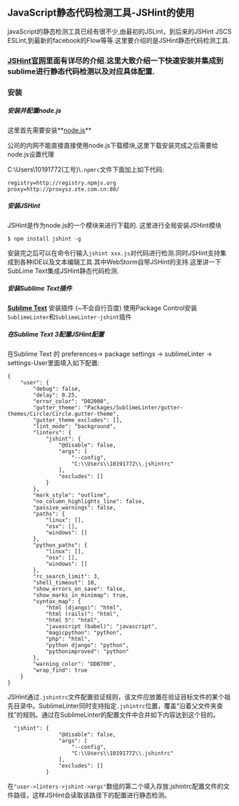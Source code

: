 ## JavaScript静态代码检测工具-JSHint的使用

javaScript的静态检测工具已经有很不少,由最初的JSLint，到后来的JSHint JSCS ESLint,到最新的facebook的Flow等等.这里要介绍的是JSHint静态代码检测工具.

### [JSHint官网](http://jshint.com/docs/)里面有详尽的介绍.这里大致介绍一下快速安装并集成到sublime进行静态代码检测以及对应具体配置.

### 安装

##### 安装并配置node.js
这里首先需要安装**[node.js](https://nodejs.org/en/)**

公司的内网不能直接直接使用node.js下载模块,这里下载安装完成之后需要给node.js设置代理

C:\Users\10191772(工号)\\`.npmrc`文件下面加上如下代码:

```
registry=http://registry.npmjs.org
proxy=http://proxysz.zte.com.cn:80/
```

##### 安装JSHint
JSHint是作为node.js的一个模块来进行下载的. 这里进行全局安装JSHint模块

`$ npm install jshint -g`

安装完之后可以在命令行输入`jshint xxx.js`对代码进行检测.同时JSHint支持集成到各种IDE以及文本编辑工具.其中WebStorm自带JSHint的支持.这里讲一下SubLime Text集成JSHint静态代码检测.

##### 安装Sublime Text插件 
**[Sublime Text](:http://www.sublimetext.com/)** 安装插件 (~不会自行百度)
使用Package Control安装`SublimeLinter`和`SublimeLinter-jshint`插件

##### 在Sublime Text 3配置JSHint配置
在Sublime Text 的 preferences-> package settings -> sublimeLinter -> settings-User里面填入如下配置:
```
{
    "user": {
        "debug": false,
        "delay": 0.25,
        "error_color": "D02000",
        "gutter_theme": "Packages/SublimeLinter/gutter-themes/Circle/Circle.gutter-theme",
        "gutter_theme_excludes": [],
        "lint_mode": "background",
        "linters": {
            "jshint": {
                "@disable": false,
                "args": [
                    "--config",
                    "C:\\Users\\10191772\\.jshintrc"
                ],
                "excludes": []
            }
        },
        "mark_style": "outline",
        "no_column_highlights_line": false,
        "passive_warnings": false,
        "paths": {
            "linux": [],
            "osx": [],
            "windows": []
        },
        "python_paths": {
            "linux": [],
            "osx": [],
            "windows": []
        },
        "rc_search_limit": 3,
        "shell_timeout": 10,
        "show_errors_on_save": false,
        "show_marks_in_minimap": true,
        "syntax_map": {
            "html (django)": "html",
            "html (rails)": "html",
            "html 5": "html",
            "javascript (babel)": "javascript",
            "magicpython": "python",
            "php": "html",
            "python django": "python",
            "pythonimproved": "python"
        },
        "warning_color": "DDB700",
        "wrap_find": true
    }
}
```

JSHint通过`.jshintrc`文件配置验证规则，该文件应放置在验证目标文件的某个祖先目录中。SublimeLinter同时支持指定`.jshintrc`位置，覆盖“沿着父文件夹查找”的规则。通过在SublimeLinter的配置文件中合并如下内容达到这个目的。
```
  "jshint": {
                "@disable": false,
                "args": [
                    "--config",
                    "C:\\Users\\10191772\\.jshintrc"
                ],
                "excludes": []
            }
```

在`"user->linters->jshint->args"`数组的第二个填入存放.jshintrc配置文件的文件路径，这样JSHint会读取该路径下的配置进行静态检测。
